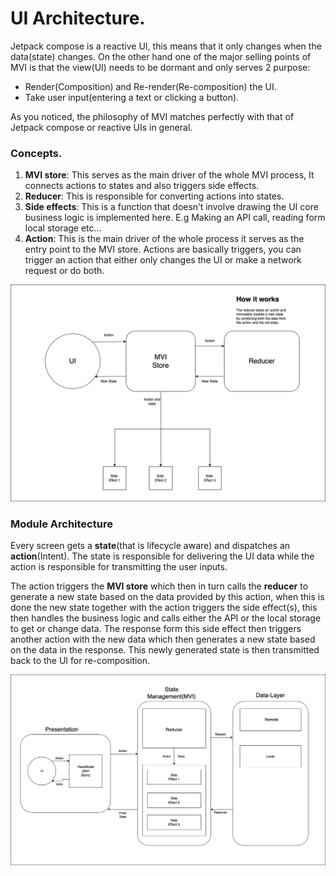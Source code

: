 # UI Architecture.

Jetpack compose is a reactive UI, this means that it only changes when the data(state) changes. On the other hand one of the major selling points of MVI is that the view(UI) needs to be dormant and only serves 2 purpose: 

- Render(Composition) and Re-render(Re-composition) the UI.
- Take user input(entering a text or clicking a button).

As you noticed, the philosophy of MVI matches perfectly with that of Jetpack compose or reactive UIs in general. 

### Concepts.

1. **MVI store**: This serves as the main driver of the whole MVI process, It connects actions to states and also triggers side effects. 
2. **Reducer**: This is responsible for converting actions into states. 
3. **Side effects**:  This is a function that doesn’t involve drawing the UI core business logic is implemented here. E.g Making an API call, reading form local storage etc…
4. **Action**: This is the main driver of the whole process it serves as the entry point to the MVI store. Actions are basically triggers, you can trigger an action that either only changes the UI or make a network request or do both. 

![MVI_ReadME.png](screenshots/MVI_ReadME.png)

### Module Architecture

Every screen gets a **state**(that is lifecycle aware) and dispatches an **action**(Intent). The state is responsible for delivering the UI data while the action is responsible for transmitting the user inputs. 

The action triggers the **MVI store** which then in turn calls the **reducer** to generate a new state based on the data provided by this action, when this is done the new state together with the action triggers the side effect(s), this then handles the business logic and calls either the API or the local storage to get or change data. The response form this side effect then triggers another action with the new data which then generates a new state based on the data in the response. This newly generated state is then transmitted back to the UI for re-composition. 

![Github_users_readme.png](screenshots/Github_users_readme.png)